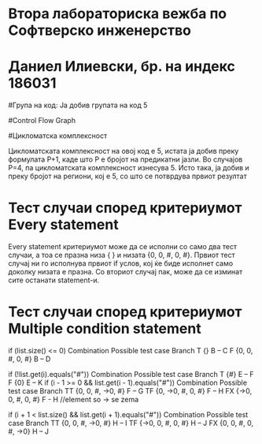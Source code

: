 # Втора лабораториска вежба по Софтверско инженерство
# Даниел Илиевски, бр. на индекс 186031

#Група на код:
Ја добив групата на код 5

#Control Flow Graph
![]()

#Цикломатска комплексност

Цикломатската комплексност на овој код е 5, истата ја добив преку формулата P+1, каде што P е бројот на предикатни јазли. Во случајoв P=4, па цикломатската комплексност изнесува 5. Исто така, ја добив и преку бројот на региони, кој е 5, со што се потврдува првиот резултат

# Тест случаи според критериумот Every statement
Every statement критериумот може да се исполни со само два тест случаи, а тоа се празна низа { } и низата {0, 0, #, 0, #}. Првиот тест случај ни го исполнува првиот if услов, кој ќе биде исполнет само доколку низата е празна. Со вториот случај пак, може да се изминат сите останати statement-и.

# Тест случаи според критериумот Multiple condition statement
if (list.size() <= 0)
Combination	  Possible test case	   Branch
T	                   {}            B – C
F	             {0, 0, #, 0, #}	     B – D

if (!list.get(i).equals("#"))
Combination	          Possible test case	          Branch
T	                           {#}	                   E – F
F	                           {0}	                   E – K
if (i - 1 >= 0 && list.get(i - 1).equals("#"))
Combination               	Possible test case	              Branch
TT	                         {0, 0, #, ->0, #}	              F – G
TF                           {0, ->0, #, 0, #}                  F – H
FX	                         {->0, 0, #, 0, #}	                 F - H
//element so -> se zema

if (i + 1 < list.size() && list.get(i + 1).equals("#"))
Combination                	Possible test case	              Branch
TT	                         {0, 0, #, ->0, #}	                H – I
TF	                         {->0, 0, #, 0, #}	                H – J
FX	                        {0, 0, #, 0, #, ->0}	              H – J






